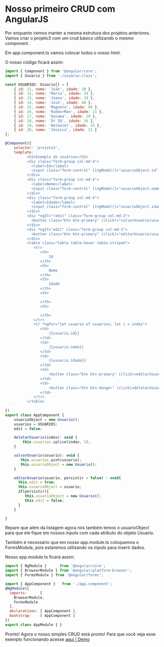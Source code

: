 # Nosso primeiro CRUD com AngularJS

Por enquanto iremos manter a mesma estrutura dos projetos anteriores.
Vamos criar o projeto3 com um crud básico utilizando o mesmo component.

Em app.component.ts vamos colocar todos o nosso html.

O nosso código ficará assim:

~~~javascript
import { Component } from '@angular/core';
import { Usuario } from './usuario.class';

const USUARIOS: Usuario[] = [
    { id: 11, nome: 'João', idade: 20 },
    { id: 12, nome: 'Maria', idade: 24 },
    { id: 13, nome: 'Joana', idade: 29 },
    { id: 14, nome: 'José', idade: 60 },
    { id: 15, nome: 'Magneta', idade: 89 },
    { id: 16, nome: 'RubberMan', idade: 21 },
    { id: 17, nome: 'Dynama', idade: 29 },
    { id: 18, nome: 'Dr IQ', idade: 26 },
    { id: 19, nome: 'Nataniel', idade: 25 },
    { id: 20, nome: 'Jéssica', idade: 23 }
];

@Component({
    selector: 'projeto3',
    template: `
          <h2>Exemplo de usuários</h2>
          <div class="form-group col-md-4">
            <label>Id</label>
            <input class="form-control" [(ngModel)]="usuarioObject.id"   />
          </div>
          <div class="form-group col-md-4">
            <label>Nome</label>
            <input class="form-control" [(ngModel)]="usuarioObject.nome"   />
          </div>
          <div class="form-group col-md-4">
            <label>Idade</label>
            <input class="form-control" [(ngModel)]="usuarioObject.idade"   />
          </div>
          <div *ngIf="!edit" class="form-group col-md-3">
            <button class="btn btn-primary" (click)="salvarUsuario(usuarioObject)">Salvar</button>
          </div>
          <div *ngIf="edit" class="form-group col-md-3">
            <button class="btn btn-primary" (click)="editarUsuario(usuarioObject, true)">Editar</button>
          </div>
          <table class="table table-hover table-striped">
             <tr>
                <th>
                    Id
                </th>
                <th>
                    Nome
                </th>
                <th>
                    Idade
                </th>
                <th>

                </th>
                <th>

                </th>
             </tr>
             <tr *ngFor="let usuario of usuarios; let i = index">
                <td>
                    {{usuario.id}}
                </td>
                <td>
                    {{usuario.nome}}
                </td>
                <td>
                    {{usuario.idade}}
                </td>
                <td>
                    <button class="btn btn-primary" (click)=editarUsuario(usuario)>Editar</button>
                </td>
                <td>
                    <button class="btn btn-danger" (click)=deletarUsuario(i)>Deletar</button>
                </td>
             </tr>
          </table>
  `
})
export class AppComponent {
    usuarioObject = new Usuario();
    usuarios = USUARIOS;
    edit = false;

    deletarUsuario(index): void {
        this.usuarios.splice(index, 1);
    }

    salvarUsuario(usuario): void {
       this.usuarios.push(usuario);
       this.usuarioObject = new Usuario();
    }

    editarUsuario(usuario, persistir = false) : void{
      this.edit = true;
      this.usuarioObject = usuario;
      if(persistir){
         this.usuarioObject = new Usuario();
         this.edit = false;
      }
    }

}


~~~

Repare que além da listagem agora nós também temos o usuarioObject para que ele fique em nossos inputs com cada atributo do objeto Usuario.

Também é necessário que em nosso app.module.ts coloquemos o FormsModule, pois estaremos utilizando os inputs para inserir dados.

Nosso app.module.ts ficará assim:


~~~javascript
import { NgModule }      from '@angular/core';
import { BrowserModule } from '@angular/platform-browser';
import { FormsModule } from '@angular/forms';

import { AppComponent }   from './app.component';
@NgModule({
  imports:      [
    BrowserModule,
    FormsModule
  ],
  declarations: [ AppComponent ],
  bootstrap:    [ AppComponent ]
})
export class AppModule { }
~~~

Pronto! Agora o nosso simples CRUD está pronto!
Para que você veja esse exemplo funcionando acesse
<a href="http://projeto3.herokuapp.com/" target="_blank">aqui | Demo</a>
